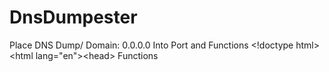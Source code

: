 # DnsDumpester
Place DNS Dump/ Domain:  0.0.0.0 Into Port and Functions &lt;!doctype html>&lt;html lang="en">&lt;head> Functions 
